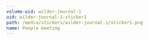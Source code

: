 ```yaml
---
volume-uid: wilder-journal-1
uid: wilder-journal-1-sticker1
path: /media/stickers/wilder-journal-1/sticker1.png
name: People meeting
---
```

